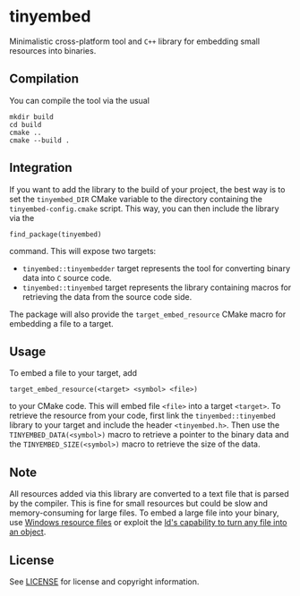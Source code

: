 # tinyembed
Minimalistic cross-platform tool and `C++` library for embedding small resources into binaries.

## Compilation
You can compile the tool via the usual

    mkdir build
    cd build
    cmake ..
    cmake --build .

## Integration
If you want to add the library to the build of your project, the best way is to set the `tinyembed_DIR` CMake variable to the directory containing the `tinyembed-config.cmake` script. This way, you can then include the library via the

    find_package(tinyembed)

command. This will expose two targets:
- `tinyembed::tinyembedder` target represents the tool for converting binary data into `C` source code.
- `tinyembed::tinyembed` target represents the library containing macros for retrieving the data from the source code side.

The package will also provide the `target_embed_resource` CMake macro for embedding a file to a target.

## Usage
To embed a file to your target, add

    target_embed_resource(<target> <symbol> <file>)

to your CMake code. This will embed file `<file>` into a target `<target>`.
To retrieve the resource from your code, first link the `tinyembed::tinyembed` library to your target and include the header `<tinyembed.h>`.
Then use the `TINYEMBED_DATA(<symbol>)` macro to retrieve a pointer to the binary data and the `TINYEMBED_SIZE(<symbol>)` macro to retrieve the size of the data.

## Note
All resources added via this library are converted to a text file that is parsed by the compiler. This is fine for small resources but could be slow and memory-consuming for large files. To embed a large file into your binary, use [Windows resource files](https://learn.microsoft.com/en-us/cpp/windows/resource-files-visual-studio) or exploit the [ld's capability to turn any file into an object](https://stackoverflow.com/a/4158997).

## License
See [LICENSE](LICENSE) for license and copyright information.
